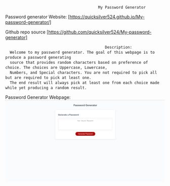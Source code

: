                                             My Password Generator

Password generator Website: [https://quicksilver524.github.io/My-password-generator/]

Github repo source [https://github.com/quicksilver524/My-password-generator]

                                                Description:
      Welcome to my password generator. The goal of this webpage is to produce a password generating 
      source that provides random characters based on preference of choice. The choices are Uppercase, Lowercase, 
      Numbers, and Special characters. You are not required to pick all but are required to pick at least one. 
      The end result will always pick at least one from each choice made while yet producing a random result.  


Password Generator Webpage:  ![Picture of webpage](./assets/P-gen.png)
